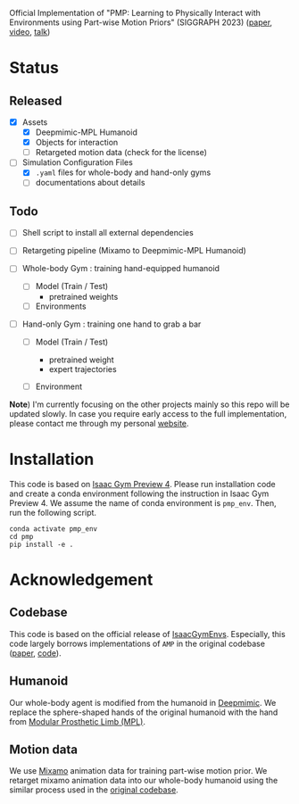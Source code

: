Official Implementation of "PMP: Learning to Physically Interact with Environments using Part-wise Motion Priors" (SIGGRAPH 2023) ([paper](https://arxiv.org/abs/2305.03249), [video](https://www.youtube.com/watch?v=WdLGvKdNG-0&t=21s), [talk](https://www.youtube.com/watch?v=WzvFRI5FxRI))

# Status

## Released
- [x] Assets
    - [x] Deepmimic-MPL Humanoid
    - [x] Objects for interaction
    - [ ] Retargeted motion data (check for the license)

- [ ] Simulation Configuration Files
    - [x] `.yaml` files for whole-body and hand-only gyms
    - [ ] documentations about details

## Todo
- [ ] Shell script to install all external dependencies

- [ ] Retargeting pipeline (Mixamo to Deepmimic-MPL Humanoid)

- [ ] Whole-body Gym : training hand-equipped humanoid
    - [ ] Model (Train / Test)
        - pretrained weights
    - [ ] Environments

- [ ] Hand-only Gym : training one hand to grab a bar
    - [ ] Model (Train / Test)
        - pretrained weight
        - expert trajectories
    - [ ] Environment


**Note**) I'm currently focusing on the other projects mainly so this repo will be updated slowly.
In case you require early access to the full implementation, please contact me through my personal [website](https://jinseokbae.github.io/).
# Installation
This code is based on [Isaac Gym Preview 4](https://developer.nvidia.com/isaac-gym).
Please run installation code and create a conda environment following the instruction in Isaac Gym Preview 4.
We assume the name of conda environment is `pmp_env`.
Then, run the following script.

```shell
conda activate pmp_env
cd pmp
pip install -e .
```

# Acknowledgement
## Codebase
This code is based on the official release of [IsaacGymEnvs](https://github.com/isaac-sim/IsaacGymEnvs).
Especially, this code largely borrows implementations of `AMP` in the original codebase ([paper](https://arxiv.org/abs/2104.02180), [code](https://github.com/isaac-sim/IsaacGymEnvs/blob/main/isaacgymenvs/tasks/humanoid_amp.py)).

## Humanoid
Our whole-body agent is modified from the humanoid in [Deepmimic](https://arxiv.org/abs/1804.02717). 
We replace the sphere-shaped hands of the original humanoid with the hand from [Modular Prosthetic Limb (MPL)](https://dl.acm.org/doi/abs/10.1109/HUMANOIDS.2015.7363441).

## Motion data
We use [Mixamo](https://www.mixamo.com) animation data for training part-wise motion prior.
We retarget mixamo animation data into our whole-body humanoid using the similar process used in the [original codebase](https://github.com/isaac-sim/IsaacGymEnvs).




